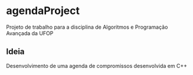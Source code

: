 # agendaProject
Projeto de trabalho para a disciplina de Algoritmos e Programação Avançada da UFOP 

## Ideia 
Desenvolvimento de uma agenda de compromissos desenvolvida em C++ 
